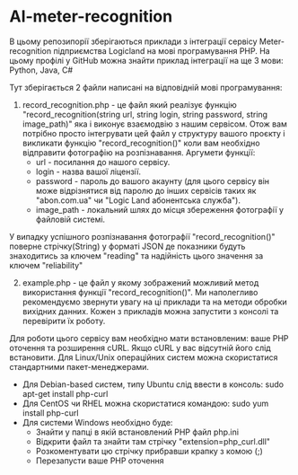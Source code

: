 # AI-meter-recognition

В цьому репозипорії зберігаються приклади з інтеграції сервісу Meter-recognition підприємства Logicland на мові програмування PHP.
На цьому профілі у GitHub можна знайти приклад інтеграції на ще 3 мови: Python, Java, C# 

Тут зберігається 2 файли написані на відповідній мові програмування:

1. record_recognition.php - це файл який реалізує функцію "record_recognition(string url, string login, string password, string image_path)" яка і виконує взаємодвію з нашим сервісом. Отож вам потрібно просто інтегрувати цей файл у структуру вашого проєкту і викликати функцію "record_recognition()" коли вам необхідно відправити фотографію на розпізнавання.
Аргумети функції:
    * url - посилання до нашого сервісу.
    * login - назва вашої ліцензії.
    * password - пароль до вашого акаунту (для цього сервісу він може відрізнятися від паролю до інших сервісів таких як "abon.com.ua" чи "Logic Land абонентська служба").
    * image_path - локальний шлях до місця збереження фотографії у файловій системі.

У випадку успішного розпізнавання фотографії "record_recognition()" поверне стрічку(String) у форматі JSON де показники будуть знаходитись за ключем "reading" та надійність цього значення за ключем "reliability"
	
2. example.php - це файл у якому зображений можливий метод використання функції "record_recognition()". Ми наполегливо рекомендуємо звернути увагу на ці приклади та на методи обробки вихідних данних. Кожен з прикладів можна запустити з консолі та перевірити їх роботу.

Для роботи цього сервісу вам необхідно мати встановленим: ваше PHP оточення та розширення cURL. Якщо cURL у вас відсутній його слід встановити. Для Linux/Unix операційних систем можна скористатися стандартними пакет-менеджерами.
* Для Debian-based систем, типу Ubuntu слід ввести в консоль: sudo apt-get install php-curl
* Для CentOS чи RHEL можна скористатися командою: sudo yum install php-curl
* Для системи Windows необхідно буде:
    - Знайти у папці в якій встановлений PHP файл php.ini
    - Відкрити файл та знайти там стрічку "extension=php_curl.dll"
    - Розкоментувати цю стрічку прибравши крапку з комою (;)
    - Перезапусти ваше PHP оточення


